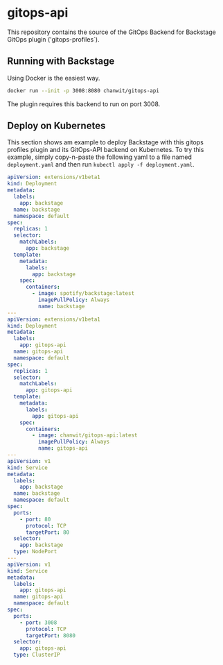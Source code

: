 # gitops-api 

This repository contains the source of the GitOps Backend for Backstage GitOps plugin ('gitops-profiles`).

## Running with Backstage

Using Docker is the easiest way.

```bash
docker run --init -p 3008:8080 chanwit/gitops-api
```
The plugin requires this backend to run on port 3008.

## Deploy on Kubernetes

This section shows am example to deploy Backstage with this gitops profiles plugin and its GitOps-API backend on Kubernetes.
To try this example, simply copy-n-paste the following yaml to a file named `deployment.yaml` and then run `kubectl apply -f deployment.yaml`.

```yaml
apiVersion: extensions/v1beta1
kind: Deployment
metadata:
  labels:
    app: backstage
  name: backstage
  namespace: default
spec:
  replicas: 1
  selector:
    matchLabels:
      app: backstage
  template:
    metadata:
      labels:
        app: backstage
    spec:
      containers:
        - image: spotify/backstage:latest
          imagePullPolicy: Always
          name: backstage
---
apiVersion: extensions/v1beta1
kind: Deployment
metadata:
  labels:
    app: gitops-api
  name: gitops-api
  namespace: default
spec:
  replicas: 1
  selector:
    matchLabels:
      app: gitops-api
  template:
    metadata:
      labels:
        app: gitops-api
    spec:
      containers:
        - image: chanwit/gitops-api:latest
          imagePullPolicy: Always
          name: gitops-api
---
apiVersion: v1
kind: Service
metadata:
  labels:
    app: backstage
  name: backstage
  namespace: default
spec:
  ports:
    - port: 80
      protocol: TCP
      targetPort: 80
  selector:
    app: backstage
  type: NodePort
---
apiVersion: v1
kind: Service
metadata:
  labels:
    app: gitops-api
  name: gitops-api
  namespace: default
spec:
  ports:
    - port: 3008
      protocol: TCP
      targetPort: 8080
  selector:
    app: gitops-api
  type: ClusterIP
```

